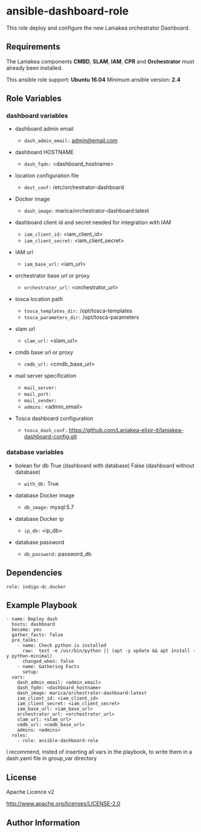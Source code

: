 ansible-dashboard-role
======================

This role deploy and configure the new Laniakea orchestrator Dashboard.

Requirements
------------

The Laniakea components **CMBD**, **SLAM**, **IAM**, **CPR** and **Orchestrator** must already been installed.

This ansible role support: **Ubuntu 16.04**
Minimum ansible version: **2.4**


Role Variables
--------------

### dashboard variables

- dashboard admin email
  - ``dash_admin_email:`` admin@email.com

- dashboard HOSTNAME
  - ``dash_fqdn:`` <dashboard_hostname>

- location configuration file
   - ``dest_conf:`` /etc/orchestrator-dashboard

- Docker image
   - ``dash_image:`` marica/orchestrator-dashboard:latest

- dashboard client id and secret needed for integration with IAM
   - ``iam_client_id:`` <iam_client_id>
   - ``iam_client_secret:`` <iam_client_secret>

- IAM url
   - ``iam_base_url:`` <iam_url>

- orchestrator base url or proxy
   - ``orchestrator_url:`` <orchestrator_url>

- tosca location path
   - ``tosca_templates_dir:`` /opt/tosca-templates
   - ``tosca_parameters_dir:`` /opt/tosca-parameters

- slam url
   - ``slam_url:`` <slam_url>

- cmdb base url or proxy
   - ``cmdb_url:`` <cmdb_base_url>

- mail server specification
   - ``mail_server:``
   - ``mail_port:``
   - ``mail_sender:``
   - ``admins:`` <admin_email>

- Tosca dashboard configuration
   - ``tosca_dash_conf:`` https://github.com/Laniakea-elixir-it/laniakea-dashboard-config.git

### database variables

- bolean for db True (dashboard with database) False (dashboard without database)
   - ``with_db:`` True

- database Docker image
   - ``db_image:`` mysql:5.7

- database Docker ip 
   - ``ip_db:`` <ip_db>

- database password
   - ``db_password:`` password_db

Dependencies
------------

``role: indigo-dc.docker``


Example Playbook
----------------
    
    - name: Deploy dash
      hosts: dashboard
      become: yes
      gather_facts: false
      pre_tasks:
        - name: Check python is installed
          raw:  test -e /usr/bin/python || (apt -y update && apt install -y python-minimal)
          changed_when: false
        - name: Gathering Facts
          setup:
      vars:
        dash_admin_email: <admin_email>
        dash_fqdn: <dashboard_hostname>
        dash_image: marica/orchestrator-dashboard:latest
        iam_client_id: <iam_client_id>
        iam_client_secret: <iam_client_secret>
        iam_base_url: <iam_base_url>
        orchestrator_url: <orchestrator_url>
        slam_url: <slam_url>
        cmdb_url: <cmdb_base_url>
        admins: <admins>
      roles:
        - role: ansible-dashboard-role

I recommend, insted of inserting all vars in the playbook, to write them in a dash.yaml file in group_var directory
 
License
-------

Apache Licence v2

http://www.apache.org/licenses/LICENSE-2.0


Author Information
------------------

